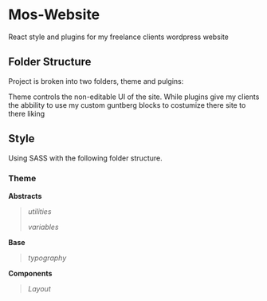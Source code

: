 # Mos-Website
React style and plugins for my freelance clients wordpress website 

## Folder Structure

Project is broken into two folders, theme and pulgins:

Theme controls the non-editable UI of the site. While plugins give my clients the abbility to use my custom guntberg blocks to costumize there site to there liking

## Style

Using SASS with the following folder structure. 

### Theme

  **Abstracts**
  
  >_utilities_
  >
  >_variables_
 
  **Base**
  
  >_typography_
 
  **Components**
  
  >_Layout_
